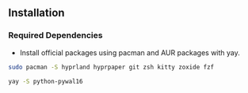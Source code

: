 ## Installation


<summary><h3>Required Dependencies</h3></summary>

- Install official packages using pacman and AUR packages with yay. 

```sh
sudo pacman -S hyprland hyprpaper git zsh kitty zoxide fzf

```

```sh 
yay -S python-pywal16

```



